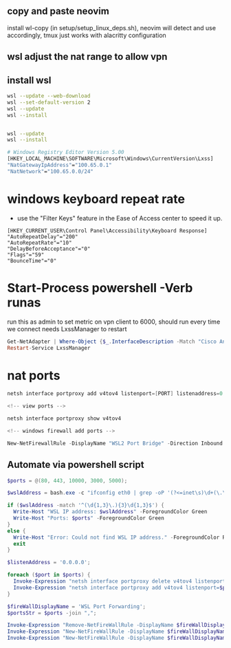 ## copy and paste neovim

install wl-copy (in setup/setup_linux_deps.sh), neovim will detect and use
accordingly, tmux just works with alacritty configuration

## wsl adjust the nat range to allow vpn

## install wsl


```sh
wsl --update --web-download
wsl --set-default-version 2
wsl --update
wsl --install
```

```sh

wsl --update
wsl --install

# Windows Registry Editor Version 5.00
[HKEY_LOCAL_MACHINE\SOFTWARE\Microsoft\Windows\CurrentVersion\Lxss]
"NatGatewayIpAddress"="100.65.0.1"
"NatNetwork"="100.65.0.0/24"
```

# windows keyboard repeat rate

- use the "Filter Keys" feature in the Ease of
  Access center to speed it up.

```
[HKEY_CURRENT_USER\Control Panel\Accessibility\Keyboard Response]
"AutoRepeatDelay"="200"
"AutoRepeatRate"="10"
"DelayBeforeAcceptance"="0"
"Flags"="59"
"BounceTime"="0"
```

# Start-Process powershell -Verb runas

run this as admin to set metric on vpn client to 6000, should run every time we connect
needs LxssManager to restart

```powershell
Get-NetAdapter | Where-Object {$_.InterfaceDescription -Match "Cisco AnyConnect"} | Set-NetIPInterface -InterfaceMetric 6000
Restart-Service LxssManager
```

# nat ports

```powershell
netsh interface portproxy add v4tov4 listenport=[PORT] listenaddress=0.0.0.0 connectport=[PORT] connectaddress=[WSL_IP]

<!-- view ports -->

netsh interface portproxy show v4tov4

<!-- windows firewall add ports -->

New-NetFirewallRule -DisplayName "WSL2 Port Bridge" -Direction Inbound -Action Allow -Protocol TCP -LocalPort 80,443,10000,3000,5000

```

## Automate via powershell script

```ps1
$ports = @(80, 443, 10000, 3000, 5000);

$wslAddress = bash.exe -c "ifconfig eth0 | grep -oP '(?<=inet\s)\d+(\.\d+){3}'"

if ($wslAddress -match '^(\d{1,3}\.){3}\d{1,3}$') {
  Write-Host "WSL IP address: $wslAddress" -ForegroundColor Green
  Write-Host "Ports: $ports" -ForegroundColor Green
}
else {
  Write-Host "Error: Could not find WSL IP address." -ForegroundColor Red
  exit
}

$listenAddress = '0.0.0.0';

foreach ($port in $ports) {
  Invoke-Expression "netsh interface portproxy delete v4tov4 listenport=$port listenaddress=$listenAddress";
  Invoke-Expression "netsh interface portproxy add v4tov4 listenport=$port listenaddress=$listenAddress connectport=$port connectaddress=$wslAddress";
}

$fireWallDisplayName = 'WSL Port Forwarding';
$portsStr = $ports -join ",";

Invoke-Expression "Remove-NetFireWallRule -DisplayName $fireWallDisplayName";
Invoke-Expression "New-NetFireWallRule -DisplayName $fireWallDisplayName -Direction Outbound -LocalPort $portsStr -Action Allow -Protocol TCP";
Invoke-Expression "New-NetFireWallRule -DisplayName $fireWallDisplayName -Direction Inbound -LocalPort $portsStr -Action Allow -Protocol TCP";
```
